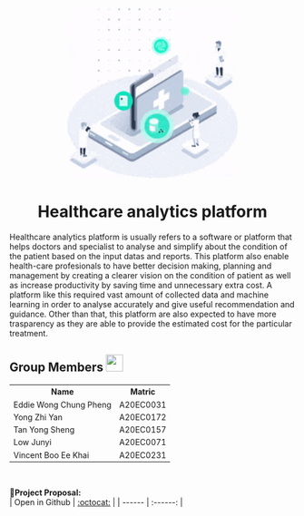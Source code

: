 <p align="center">
<img width=300px; height=300px src="https://github.com/TanYongSheng728/TanYongSheng728/blob/main/200w.gif"></p>
<h1 align="center">Healthcare analytics platform</h1>
Healthcare analytics platform is usually refers to a software or platform that helps doctors and specialist to analyse and simplify about the condition of the patient based on the input datas and reports. This platform also enable health-care profesionals to have better decision making, planning and management by creating a clearer vision on the condition of patient as well as increase productivity by saving time and unnecessary extra cost. A platform like this required vast amount of collected data and machine learning in order to analyse accurately and give useful recommendation and guidance. Other than that, this platform are also expected to have more trasparency as they are able to provide the estimated cost for the particular treatment.

<h2>Group Members <img width=30px; height=30px src="https://www.flaticon.com/free-icon/user_1077012?term=name&related_id=1077012"></h2>
<table>
  <tr>
    <th>Name</th> 
    <th>Matric</th>
  </tr>
  <tr>
    <td>Eddie Wong Chung Pheng</td>
    <td>A20EC0031</td>
  </tr>
  <tr>
    <td>Yong Zhi Yan</td>
    <td>A20EC0172</td>
  </tr>
    <tr>
    <td>Tan Yong Sheng</td>
    <td>A20EC0157</td>
  </tr>
    <tr>
    <td>Low Junyi</td>
    <td>A20EC0071</td>
  </tr>
  <tr>
    <td>Vincent Boo Ee Khai</td>
    <td>A20EC0231</td>
  </tr>
</table><br>

🌟<b>Project Proposal: </b><br>
| Open in Github |  [:octocat:](https://github.com/drshahizan/special-topic-data-engineering/blob/main/project/proposal/MichelinStar/Proposal_MichelinStar.md) |
|  ------ | :------: | 